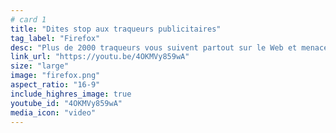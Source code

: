 ```yaml
---
# card 1
title: "Dites stop aux traqueurs publicitaires"
tag_label: "Firefox"
desc: "Plus de 2000 traqueurs vous suivent partout sur le Web et menacent votre vie privée. Alors Firefox les bloque pour vous."
link_url: "https://youtu.be/4OKMVy859wA"
size: "large"
image: "firefox.png"
aspect_ratio: "16-9"
include_highres_image: true
youtube_id: "4OKMVy859wA"
media_icon: "video"
---
```

